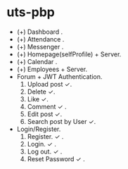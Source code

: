 ﻿# uts-pbp
* (+) Dashboard .
* (+) Attendance .  
* (+) Messenger .     
* (+) Homepage(selfProfile) + Server.    
* (+) Calendar .  
* (+) Employees + Server.   
* Forum + JWT Authentication.   
    1. Upload post ✓.  
    2. Delete  ✓.  
    3. Like  ✓.  
    4. Comment ✓ .
    5. Edit post  ✓.
    6. Search post by User ✓.  
* Login/Register.    
    1. Register.  ✓ .  
    2. Login.  ✓ .  
    3. Log out.  ✓ .  
    4. Reset Password ✓ . 

